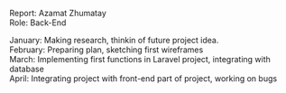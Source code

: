 Report: Azamat Zhumatay<br>
Role: Back-End

January: Making research, thinkin of future project idea.<br>
February: Preparing plan, sketching first wireframes<br>
March: Implementing first functions in Laravel project, integrating with database<br>
April: Integrating project with front-end part of project, working on bugs
